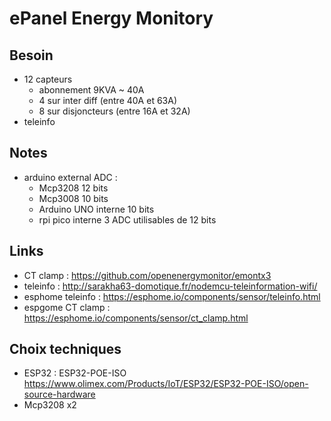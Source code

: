 # ePanel Energy Monitory

## Besoin

 - 12 capteurs
   - abonnement 9KVA ~ 40A
   - 4 sur inter diff (entre 40A et 63A)
   - 8 sur disjoncteurs (entre 16A et 32A)
 - teleinfo
 
## Notes

 - arduino external ADC :
   - Mcp3208 12 bits
   - Mcp3008 10 bits
   - Arduino UNO interne 10 bits
   - rpi pico interne 3 ADC utilisables de 12 bits

## Links

 - CT clamp : https://github.com/openenergymonitor/emontx3
 - teleinfo : http://sarakha63-domotique.fr/nodemcu-teleinformation-wifi/
 - esphome teleinfo : https://esphome.io/components/sensor/teleinfo.html
 - espgome CT clamp : https://esphome.io/components/sensor/ct_clamp.html

## Choix techniques

 - ESP32 : ESP32-POE-ISO https://www.olimex.com/Products/IoT/ESP32/ESP32-POE-ISO/open-source-hardware
 - Mcp3208 x2
